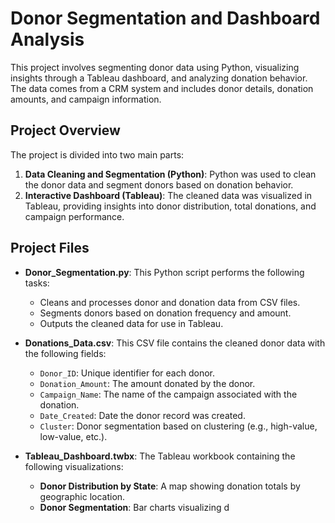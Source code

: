 # Donor Segmentation and Dashboard Analysis

This project involves segmenting donor data using Python, visualizing insights through a Tableau dashboard, and analyzing donation behavior. The data comes from a CRM system and includes donor details, donation amounts, and campaign information.

## Project Overview

The project is divided into two main parts:
1. **Data Cleaning and Segmentation (Python)**: Python was used to clean the donor data and segment donors based on donation behavior.
2. **Interactive Dashboard (Tableau)**: The cleaned data was visualized in Tableau, providing insights into donor distribution, total donations, and campaign performance.

## Project Files

- **Donor_Segmentation.py**: This Python script performs the following tasks:
    - Cleans and processes donor and donation data from CSV files.
    - Segments donors based on donation frequency and amount.
    - Outputs the cleaned data for use in Tableau.

- **Donations_Data.csv**: This CSV file contains the cleaned donor data with the following fields:
    - `Donor_ID`: Unique identifier for each donor.
    - `Donation_Amount`: The amount donated by the donor.
    - `Campaign_Name`: The name of the campaign associated with the donation.
    - `Date_Created`: Date the donor record was created.
    - `Cluster`: Donor segmentation based on clustering (e.g., high-value, low-value, etc.).

- **Tableau_Dashboard.twbx**: The Tableau workbook containing the following visualizations:
    - **Donor Distribution by State**: A map showing donation totals by geographic location.
    - **Donor Segmentation**: Bar charts visualizing d
